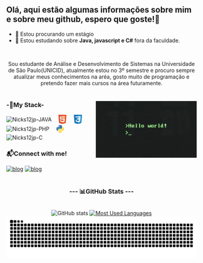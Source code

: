 ## Olá, aqui estão algumas informações sobre mim e sobre meu github, espero que goste!👋

<!-- Nicks12jp/Nicks12jp** is a ✨ _special_ ✨ repository because its `README.md` (this file) appears on your GitHub profile. -->

- 🔭 Estou procurando um estágio
- 🌱 Estou estudando sobre **Java, javascript e C#** fora da faculdade.

</br>

<p align="center">Sou estudante de Análise e Desenvolvimento de Sistemas na Universidade de São Paulo(UNICID), atualmente estou no 3º semestre e procuro sempre atualizar meus conhecimentos na aréa, gosto muito de programação e pretendo fazer mais cursos na área futuramente.

  
#

  <img align="right" alt="" height="150px" src="./src/Hello World.gif">
  
<h3 align="left">-🚀My Stack-</h3>
  <div align="left">
  <img align="center" alt="Nicks12jp-JAVA" height="25" src="https://cdn.jsdelivr.net/gh/devicons/devicon@latest/icons/java/java-original.svg">
  <img width="8"/>
  <img align="center" alt="Nicks12jp-HTML" height="25" src="https://raw.githubusercontent.com/devicons/devicon/master/icons/html5/html5-original.svg">
  <img width="8"/>
  <img align="center" alt="Nicks12jp-CSS" height="25" src="https://raw.githubusercontent.com/devicons/devicon/master/icons/css3/css3-original.svg">
  <img width="8"/>  
  <img align="center" alt="Nicks12jp-PHP" height="25" src="https://cdn.jsdelivr.net/gh/devicons/devicon@latest/icons/php/php-original.svg">
  <img width="8"/>
  <img align="center" alt="Nicks12jp-Python" height="25" src="https://raw.githubusercontent.com/devicons/devicon/master/icons/python/python-original.svg">
  <img width="8"/>
  <img align="center" alt="Nicks12jp-C" height="25" src="https://cdn.jsdelivr.net/gh/devicons/devicon@latest/icons/c/c-original.svg">
  </div>
  
<h3 alagin="left"> 📬Connect with me!</h3>

  [![blog](https://img.shields.io/badge/WhatsApp-25D366?style=for-the-badge&logo=whatsapp&logoColor=white)](http://wa.me/5511975876596)
  [![blog](https://img.shields.io/badge/Gmail-D14836?style=for-the-badge&logo=gmail&logoColor=white)](https://mail.google.com/mail/?view=cm&to=nicks12jp@gmail.com.com&su=Assunto%20do%20Email&body=Olá,%20quero%20entrar%20em%20contato!)

#

<div style="text-align: center;" align="center">
  <h3>--- 📊GitHub Stats ---</h3>
  <br>
  
  <img src="https://github-readme-stats-git-masterrstaa-rickstaa.vercel.app/api?username=Nicks12jp&hide_title=true&show_icons=true&include_all_commits=false&count_private=true&line_height=25&hide=issues&bg_color=000&title_color=FF00F6&text_color=FFF&border_radius=3&border_color=36123c&icon_color=FF00F6&theme=jolly" alt="GitHub stats">

  <a href="https://github.com/Nicks12jp/github-readme-stats">
    <img src="https://github-readme-stats-git-masterrstaa-rickstaa.vercel.app/api/top-langs/?username=Nicks12jp&line_height=10&card_width=290&layout=compact&hide_title=false&count_private=true&langs_count=4&show_icons=true&title_color=FF00F6&hide=html,scss,less&bg_color=000&text_color=8B8B8B&border_radius=3&border_color=561760&count_private=true" alt="Most Used Languages">
  </a>
</div>

<picture>
  <source media="(prefers-color-scheme: dark)" srcset="https://raw.githubusercontent.com/Nicks12jp/Nicks12jp/output/github-contribution-grid-snake-dark.svg">
  <source media="(prefers-color-scheme: light)" srcset="https://raw.githubusercontent.com/Nicks12jp/Nicks12jp/output/github-contribution-grid-snake.svg">
  <img alt="github contribution grid snake animation" src="https://raw.githubusercontent.com/Nicks12jp/Nicks12jp/output/github-contribution-grid-snake.svg">
</picture>
